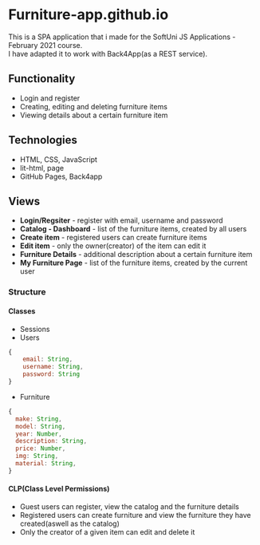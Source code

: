 # Furniture-app.github.io
This is a SPA application that i made for the SoftUni JS Applications - February 2021 course.   
I have adapted it to work with Back4App(as a REST service).

## Functionality
*  Login and register
*  Creating, editing and deleting furniture items
*  Viewing details about a certain furniture item

## Technologies
* HTML, CSS, JavaScript
* lit-html, page
* GitHub Pages, Back4app

## Views
* **Login/Regsiter** - register with email, username and password
* **Catalog - Dashboard** - list of the furniture items, created by all users
* **Create item** - registered users can create furniture items
* **Edit item** - only the owner(creator) of the item can edit it
* **Furniture Details** - additional description about a certain furniture item
* **My Furniture Page** - list of the furniture items, created by the current user

### Structure
#### Classes
* Sessions
* Users
```javascript
{
    email: String,
    username: String,
    password: String
}
```
* Furniture
```javascript
{
  make: String,
  model: String,
  year: Number,
  description: String,
  price: Number,
  img: String,
  material: String,
}
```

#### CLP(Class Level Permissions)
* Guest users can register, view the catalog and the furniture details 
* Registered users can create furniture and view the furniture they have created(aswell as the catalog)
* Only the creator of a given item can edit and delete it
